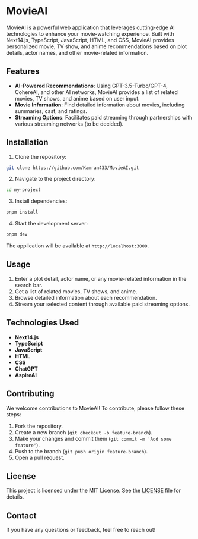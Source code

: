 # MovieAI

MovieAI is a powerful web application that leverages cutting-edge AI technologies to enhance your movie-watching experience. Built with Next14.js, TypeScript, JavaScript, HTML, and CSS, MovieAI provides personalized movie, TV show, and anime recommendations based on plot details, actor names, and other movie-related information.

## Features

- **AI-Powered Recommendations**: Using GPT-3.5-Turbo/GPT-4, CohereAI, and other AI networks, MovieAI provides a list of related movies, TV shows, and anime based on user input.
- **Movie Information**: Find detailed information about movies, including summaries, cast, and ratings.
- **Streaming Options**: Facilitates paid streaming through partnerships with various streaming networks (to be decided).

## Installation

1. Clone the repository:

```bash
git clone https://github.com/Kamran433/MovieAI.git
```

2. Navigate to the project directory:

```bash
cd my-project
```

3. Install dependencies:

```bash
pnpm install
```

4. Start the development server:

```bash
pnpm dev
```

The application will be available at `http://localhost:3000`.

## Usage

1. Enter a plot detail, actor name, or any movie-related information in the search bar.
2. Get a list of related movies, TV shows, and anime.
3. Browse detailed information about each recommendation.
4. Stream your selected content through available paid streaming options.

## Technologies Used

- **Next14.js**
- **TypeScript**
- **JavaScript**
- **HTML**
- **CSS**
- **ChatGPT**
- **AspireAI**

## Contributing

We welcome contributions to MovieAI! To contribute, please follow these steps:

1. Fork the repository.
2. Create a new branch (`git checkout -b feature-branch`).
3. Make your changes and commit them (`git commit -m 'Add some feature'`).
4. Push to the branch (`git push origin feature-branch`).
5. Open a pull request.

## License

This project is licensed under the MIT License. See the [LICENSE](LICENSE) file for details.

## Contact

If you have any questions or feedback, feel free to reach out!

